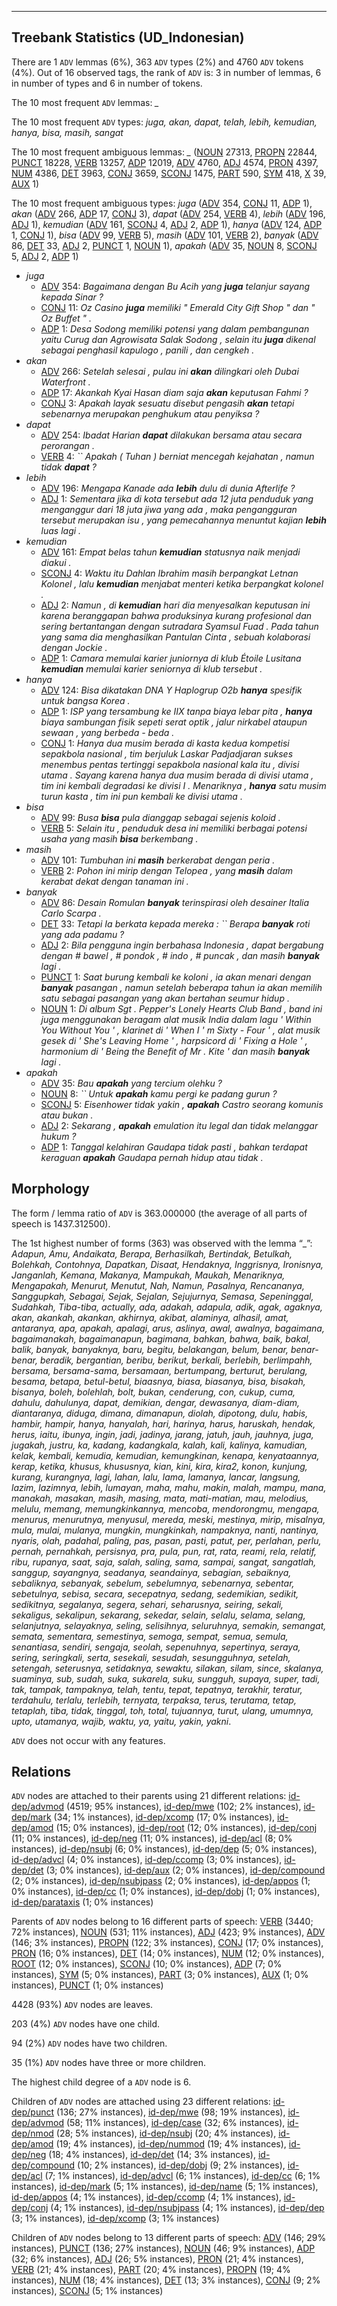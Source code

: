 

--------------------------------------------------------------------------------

## Treebank Statistics (UD_Indonesian)

There are 1 `ADV` lemmas (6%), 363 `ADV` types (2%) and 4760 `ADV` tokens (4%).
Out of 16 observed tags, the rank of `ADV` is: 3 in number of lemmas, 6 in number of types and 6 in number of tokens.

The 10 most frequent `ADV` lemmas: <em>_</em>

The 10 most frequent `ADV` types:  <em>juga, akan, dapat, telah, lebih, kemudian, hanya, bisa, masih, sangat</em>

The 10 most frequent ambiguous lemmas: <em>_</em> ([NOUN]() 27313, [PROPN]() 22844, [PUNCT]() 18228, [VERB]() 13257, [ADP]() 12019, [ADV]() 4760, [ADJ]() 4574, [PRON]() 4397, [NUM]() 4386, [DET]() 3963, [CONJ]() 3659, [SCONJ]() 1475, [PART]() 590, [SYM]() 418, [X]() 39, [AUX]() 1)

The 10 most frequent ambiguous types:  <em>juga</em> ([ADV]() 354, [CONJ]() 11, [ADP]() 1), <em>akan</em> ([ADV]() 266, [ADP]() 17, [CONJ]() 3), <em>dapat</em> ([ADV]() 254, [VERB]() 4), <em>lebih</em> ([ADV]() 196, [ADJ]() 1), <em>kemudian</em> ([ADV]() 161, [SCONJ]() 4, [ADJ]() 2, [ADP]() 1), <em>hanya</em> ([ADV]() 124, [ADP]() 1, [CONJ]() 1), <em>bisa</em> ([ADV]() 99, [VERB]() 5), <em>masih</em> ([ADV]() 101, [VERB]() 2), <em>banyak</em> ([ADV]() 86, [DET]() 33, [ADJ]() 2, [PUNCT]() 1, [NOUN]() 1), <em>apakah</em> ([ADV]() 35, [NOUN]() 8, [SCONJ]() 5, [ADJ]() 2, [ADP]() 1)


* <em>juga</em>
  * [ADV]() 354: <em>Bagaimana dengan Bu Acih yang <b>juga</b> telanjur sayang kepada Sinar ?</em>
  * [CONJ]() 11: <em>Oz Casino <b>juga</b> memiliki " Emerald City Gift Shop " dan " Oz Buffet " .</em>
  * [ADP]() 1: <em>Desa Sodong memiliki potensi yang dalam pembangunan yaitu Curug dan Agrowisata Salak Sodong , selain itu <b>juga</b> dikenal sebagai penghasil kapulogo , panili , dan cengkeh .</em>
* <em>akan</em>
  * [ADV]() 266: <em>Setelah selesai , pulau ini <b>akan</b> dilingkari oleh Dubai Waterfront .</em>
  * [ADP]() 17: <em>Akankah Kyai Hasan diam saja <b>akan</b> keputusan Fahmi ?</em>
  * [CONJ]() 3: <em>Apakah layak sesuatu disebut pengasih <b>akan</b> tetapi sebenarnya merupakan penghukum atau penyiksa ?</em>
* <em>dapat</em>
  * [ADV]() 254: <em>Ibadat Harian <b>dapat</b> dilakukan bersama atau secara perorangan .</em>
  * [VERB]() 4: <em>`` Apakah ( Tuhan ) berniat mencegah kejahatan , namun tidak <b>dapat</b> ?</em>
* <em>lebih</em>
  * [ADV]() 196: <em>Mengapa Kanade ada <b>lebih</b> dulu di dunia Afterlife ?</em>
  * [ADJ]() 1: <em>Sementara jika di kota tersebut ada 12 juta penduduk yang menganggur dari 18 juta jiwa yang ada , maka pengangguran tersebut merupakan isu , yang pemecahannya menuntut kajian <b>lebih</b> luas lagi .</em>
* <em>kemudian</em>
  * [ADV]() 161: <em>Empat belas tahun <b>kemudian</b> statusnya naik menjadi diakui .</em>
  * [SCONJ]() 4: <em>Waktu itu Dahlan Ibrahim masih berpangkat Letnan Kolonel , lalu <b>kemudian</b> menjabat menteri ketika berpangkat kolonel .</em>
  * [ADJ]() 2: <em>Namun , di <b>kemudian</b> hari dia menyesalkan keputusan ini karena beranggapan bahwa produksinya kurang profesional dan sering bertantangan dengan sutradara Syamsul Fuad . Pada tahun yang sama dia menghasilkan Pantulan Cinta , sebuah kolaborasi dengan Jockie .</em>
  * [ADP]() 1: <em>Camara memulai karier juniornya di klub Étoile Lusitana <b>kemudian</b> memulai karier seniornya di klub tersebut .</em>
* <em>hanya</em>
  * [ADV]() 124: <em>Bisa dikatakan DNA Y Haplogrup O2b <b>hanya</b> spesifik untuk bangsa Korea .</em>
  * [ADP]() 1: <em>ISP yang tersambung ke IIX tanpa biaya lebar pita , <b>hanya</b> biaya sambungan fisik sepeti serat optik , jalur nirkabel ataupun sewaan , yang berbeda - beda .</em>
  * [CONJ]() 1: <em>Hanya dua musim berada di kasta kedua kompetisi sepakbola nasional , tim berjuluk Laskar Padjadjaran sukses menembus pentas tertinggi sepakbola nasional kala itu , divisi utama . Sayang karena hanya dua musim berada di divisi utama , tim ini kembali degradasi ke divisi I . Menariknya , <b>hanya</b> satu musim turun kasta , tim ini pun kembali ke divisi utama .</em>
* <em>bisa</em>
  * [ADV]() 99: <em>Busa <b>bisa</b> pula dianggap sebagai sejenis koloid .</em>
  * [VERB]() 5: <em>Selain itu , penduduk desa ini memiliki berbagai potensi usaha yang masih <b>bisa</b> berkembang .</em>
* <em>masih</em>
  * [ADV]() 101: <em>Tumbuhan ini <b>masih</b> berkerabat dengan peria .</em>
  * [VERB]() 2: <em>Pohon ini mirip dengan Telopea , yang <b>masih</b> dalam kerabat dekat dengan tanaman ini .</em>
* <em>banyak</em>
  * [ADV]() 86: <em>Desain Romulan <b>banyak</b> terinspirasi oleh desainer Italia Carlo Scarpa .</em>
  * [DET]() 33: <em>Tetapi Ia berkata kepada mereka : `` Berapa <b>banyak</b> roti yang ada padamu ?</em>
  * [ADJ]() 2: <em>Bila pengguna ingin berbahasa Indonesia , dapat bergabung dengan # bawel , # pondok , # indo , # puncak , dan masih <b>banyak</b> lagi .</em>
  * [PUNCT]() 1: <em>Saat burung kembali ke koloni , ia akan menari dengan <b>banyak</b> pasangan , namun setelah beberapa tahun ia akan memilih satu sebagai pasangan yang akan bertahan seumur hidup .</em>
  * [NOUN]() 1: <em>Di album Sgt . Pepper's Lonely Hearts Club Band , band ini juga menggunakan beragam alat musik India dalam lagu ' Within You Without You ' , klarinet di ' When I ' m Sixty - Four ' , alat musik gesek di ' She's Leaving Home ' , harpsicord di ' Fixing a Hole ' , harmonium di ' Being the Benefit of Mr . Kite ' dan masih <b>banyak</b> lagi .</em>
* <em>apakah</em>
  * [ADV]() 35: <em>Bau <b>apakah</b> yang tercium olehku ?</em>
  * [NOUN]() 8: <em>`` Untuk <b>apakah</b> kamu pergi ke padang gurun ?</em>
  * [SCONJ]() 5: <em>Eisenhower tidak yakin , <b>apakah</b> Castro seorang komunis atau bukan .</em>
  * [ADJ]() 2: <em>Sekarang , <b>apakah</b> emulation itu legal dan tidak melanggar hukum ?</em>
  * [ADP]() 1: <em>Tanggal kelahiran Gaudapa tidak pasti , bahkan terdapat keraguan <b>apakah</b> Gaudapa pernah hidup atau tidak .</em>

## Morphology

The form / lemma ratio of `ADV` is 363.000000 (the average of all parts of speech is 1437.312500).

The 1st highest number of forms (363) was observed with the lemma “_”: <em>Adapun, Amu, Andaikata, Berapa, Berhasilkah, Bertindak, Betulkah, Bolehkah, Contohnya, Dapatkan, Disaat, Hendaknya, Inggrisnya, Ironisnya, Janganlah, Kemana, Makanya, Mampukah, Maukah, Menariknya, Mengapakah, Menurut, Menutut, Nah, Namun, Pasalnya, Rencananya, Sanggupkah, Sebagai, Sejak, Sejalan, Sejujurnya, Semasa, Sepeninggal, Sudahkah, Tiba-tiba, actually, ada, adakah, adapula, adik, agak, agaknya, akan, akankah, akankan, akhirnya, akibat, alaminya, alhasil, amat, antaranya, apa, apakah, apalagi, arus, aslinya, awal, awalnya, bagaimana, bagaimanakah, bagaimanapun, bagimana, bahkan, bahwa, baik, bakal, balik, banyak, banyaknya, baru, begitu, belakangan, belum, benar, benar-benar, beradik, bergantian, beribu, berikut, berkali, berlebih, berlimpahh, bersama, bersama-sama, bersamaan, bertumpang, berturut, berulang, besama, betapa, betul-betul, biaasnya, biasa, biasanya, bisa, bisakah, bisanya, boleh, bolehlah, bolt, bukan, cenderung, con, cukup, cuma, dahulu, dahulunya, dapat, demikian, dengar, dewasanya, diam-diam, diantaranya, diduga, dimana, dimanapun, diolah, dipotong, dulu, habis, hambir, hampir, hanya, hanyalah, hari, harinya, harus, haruskah, hendak, herus, iaitu, ibunya, ingin, jadi, jadinya, jarang, jatuh, jauh, jauhnya, juga, jugakah, justru, ka, kadang, kadangkala, kalah, kali, kalinya, kamudian, kelak, kembali, kemudia, kemudian, kemungkinan, kenapa, kenyataannya, kerap, ketika, khusus, khususnya, kian, kini, kira, kira2, konon, kunjung, kurang, kurangnya, lagi, lahan, lalu, lama, lamanya, lancar, langsung, lazim, lazimnya, lebih, lumayan, maha, mahu, makin, malah, mampu, mana, manakah, masakan, masih, masing, mata, mati-matian, mau, melodius, melulu, memang, memungkinkannya, mencoba, mendorongmu, mengapa, menurus, menurutnya, menyusul, mereda, meski, mestinya, mirip, misalnya, mula, mulai, mulanya, mungkin, mungkinkah, nampaknya, nanti, nantinya, nyaris, olah, padahal, paling, pas, pasan, pasti, patut, per, perlahan, perlu, pernah, pernahkah, persisnya, pra, pula, pun, rat, rata, reami, rela, relatif, ribu, rupanya, saat, saja, salah, saling, sama, sampai, sangat, sangatlah, sanggup, sayangnya, seadanya, seandainya, sebagian, sebaiknya, sebaliknya, sebanyak, sebelum, sebelumnya, sebenarnya, sebentar, sebetulnya, sebisa, secara, secepatnya, sedang, sedemikian, sedikit, sedikitnya, segalanya, segera, sehari, seharusnya, seiring, sekali, sekaligus, sekalipun, sekarang, sekedar, selain, selalu, selama, selang, selanjutnya, selayaknya, seling, selisihnya, seluruhnya, semakin, semangat, semata, sementara, semestinya, semoga, sempat, semua, semula, senantiasa, sendiri, sengaja, seolah, sepenuhnya, sepertinya, seraya, sering, seringkali, serta, sesekali, sesudah, sesungguhnya, setelah, setengah, seterusnya, setidaknya, sewaktu, silakan, silam, since, skalanya, suaminya, sub, sudah, suka, sukarela, suku, sungguh, supaya, super, tadi, tak, tampak, tampaknya, telah, tentu, tepat, tepatnya, terakhir, teratur, terdahulu, terlalu, terlebih, ternyata, terpaksa, terus, terutama, tetap, tetaplah, tiba, tidak, tinggal, toh, total, tujuannya, turut, ulang, umumnya, upto, utamanya, wajib, waktu, ya, yaitu, yakin, yakni</em>.

`ADV` does not occur with any features.


## Relations

`ADV` nodes are attached to their parents using 21 different relations: [id-dep/advmod]() (4519; 95% instances), [id-dep/mwe]() (102; 2% instances), [id-dep/mark]() (34; 1% instances), [id-dep/xcomp]() (17; 0% instances), [id-dep/amod]() (15; 0% instances), [id-dep/root]() (12; 0% instances), [id-dep/conj]() (11; 0% instances), [id-dep/neg]() (11; 0% instances), [id-dep/acl]() (8; 0% instances), [id-dep/nsubj]() (6; 0% instances), [id-dep/dep]() (5; 0% instances), [id-dep/advcl]() (4; 0% instances), [id-dep/ccomp]() (3; 0% instances), [id-dep/det]() (3; 0% instances), [id-dep/aux]() (2; 0% instances), [id-dep/compound]() (2; 0% instances), [id-dep/nsubjpass]() (2; 0% instances), [id-dep/appos]() (1; 0% instances), [id-dep/cc]() (1; 0% instances), [id-dep/dobj]() (1; 0% instances), [id-dep/parataxis]() (1; 0% instances)

Parents of `ADV` nodes belong to 16 different parts of speech: [VERB]() (3440; 72% instances), [NOUN]() (531; 11% instances), [ADJ]() (423; 9% instances), [ADV]() (146; 3% instances), [PROPN]() (122; 3% instances), [CONJ]() (17; 0% instances), [PRON]() (16; 0% instances), [DET]() (14; 0% instances), [NUM]() (12; 0% instances), [ROOT]() (12; 0% instances), [SCONJ]() (10; 0% instances), [ADP]() (7; 0% instances), [SYM]() (5; 0% instances), [PART]() (3; 0% instances), [AUX]() (1; 0% instances), [PUNCT]() (1; 0% instances)

4428 (93%) `ADV` nodes are leaves.

203 (4%) `ADV` nodes have one child.

94 (2%) `ADV` nodes have two children.

35 (1%) `ADV` nodes have three or more children.

The highest child degree of a `ADV` node is 6.

Children of `ADV` nodes are attached using 23 different relations: [id-dep/punct]() (136; 27% instances), [id-dep/mwe]() (98; 19% instances), [id-dep/advmod]() (58; 11% instances), [id-dep/case]() (32; 6% instances), [id-dep/nmod]() (28; 5% instances), [id-dep/nsubj]() (20; 4% instances), [id-dep/amod]() (19; 4% instances), [id-dep/nummod]() (19; 4% instances), [id-dep/neg]() (18; 4% instances), [id-dep/det]() (14; 3% instances), [id-dep/compound]() (10; 2% instances), [id-dep/dobj]() (9; 2% instances), [id-dep/acl]() (7; 1% instances), [id-dep/advcl]() (6; 1% instances), [id-dep/cc]() (6; 1% instances), [id-dep/mark]() (5; 1% instances), [id-dep/name]() (5; 1% instances), [id-dep/appos]() (4; 1% instances), [id-dep/ccomp]() (4; 1% instances), [id-dep/conj]() (4; 1% instances), [id-dep/nsubjpass]() (4; 1% instances), [id-dep/dep]() (3; 1% instances), [id-dep/xcomp]() (3; 1% instances)

Children of `ADV` nodes belong to 13 different parts of speech: [ADV]() (146; 29% instances), [PUNCT]() (136; 27% instances), [NOUN]() (46; 9% instances), [ADP]() (32; 6% instances), [ADJ]() (26; 5% instances), [PRON]() (21; 4% instances), [VERB]() (21; 4% instances), [PART]() (20; 4% instances), [PROPN]() (19; 4% instances), [NUM]() (18; 4% instances), [DET]() (13; 3% instances), [CONJ]() (9; 2% instances), [SCONJ]() (5; 1% instances)

